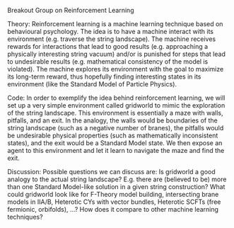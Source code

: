 Breakout Group on Reinforcement Learning

Theory:
Reinforcement learning is a machine learning technique based on behavioural psychology. The idea is to have a machine interact with its environment (e.g. traverse the string landscape). The machine receives rewards for interactions that lead to good results (e.g. approaching a physically interesting string vacuum) and/or is punished for steps that lead to undesirable results (e.g. mathematical consistency of the model is violated). The machine explores its environment with the goal to maximize its long-term reward, thus hopefully finding interesting states in its environment (like the Standard Model of Particle Physics).

Code:
In order to exemplify the idea behind reinforcement learning, we will set up a very simple environment called gridworld to mimic the exploration of the string landscape. This environment is essentially a maze with walls, pitfalls, and an exit. In the analogy, the walls would be boundaries of the string landscape (such as a negative number of branes), the pitfalls would be undesirable physical properties (such as mathematically inconsistent states), and the exit would be a Standard Model state. We then expose an agent to this environment and let it learn to navigate the maze and find the exit.

Discussion:
Possible questions we can discuss are:
Is gridworld a good analogy to the actual string landscape? E.g. there are (believed to be) more than one Standard Model-like solution in a given string construction?
What could gridworld look like for F-Theory model building, intersecting brane models in IIA/B, Heterotic CYs with vector bundles, Heterotic SCFTs (free fermionic, orbifolds), ...?
How does it compare to other machine learning techniques?
